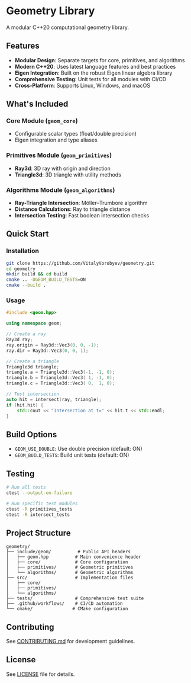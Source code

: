 # Geometry Library

A modular C++20 computational geometry library.

## Features

- **Modular Design**: Separate targets for core, primitives, and algorithms
- **Modern C++20**: Uses latest language features and best practices
- **Eigen Integration**: Built on the robust Eigen linear algebra library
- **Comprehensive Testing**: Unit tests for all modules with CI/CD
- **Cross-Platform**: Supports Linux, Windows, and macOS

## What's Included

### Core Module (`geom_core`)
- Configurable scalar types (float/double precision)
- Eigen integration and type aliases

### Primitives Module (`geom_primitives`)
- **Ray3d**: 3D ray with origin and direction
- **Triangle3d**: 3D triangle with utility methods

### Algorithms Module (`geom_algorithms`)
- **Ray-Triangle Intersection**: Möller–Trumbore algorithm
- **Distance Calculations**: Ray to triangle distance
- **Intersection Testing**: Fast boolean intersection checks

## Quick Start

### Installation

```bash
git clone https://github.com/VitalyVorobyev/geometry.git
cd geometry
mkdir build && cd build
cmake .. -DGEOM_BUILD_TESTS=ON
cmake --build .
```

### Usage

```cpp
#include <geom.hpp>

using namespace geom;

// Create a ray
Ray3d ray;
ray.origin = Ray3d::Vec3(0, 0, -1);
ray.dir = Ray3d::Vec3(0, 0, 1);

// Create a triangle
Triangle3d triangle;
triangle.a = Triangle3d::Vec3(-1, -1, 0);
triangle.b = Triangle3d::Vec3( 1, -1, 0);
triangle.c = Triangle3d::Vec3( 0,  1, 0);

// Test intersection
auto hit = intersect(ray, triangle);
if (hit.hit) {
    std::cout << "Intersection at t=" << hit.t << std::endl;
}
```

## Build Options

- `GEOM_USE_DOUBLE`: Use double precision (default: ON)
- `GEOM_BUILD_TESTS`: Build unit tests (default: ON)

## Testing

```bash
# Run all tests
ctest --output-on-failure

# Run specific test modules
ctest -R primitives_tests
ctest -R intersect_tests
```

## Project Structure

```
geometry/
├── include/geom/          # Public API headers
│   ├── geom.hpp          # Main convenience header
│   ├── core/             # Core configuration
│   ├── primitives/       # Geometric primitives
│   └── algorithms/       # Geometric algorithms
├── src/                  # Implementation files
│   ├── core/
│   ├── primitives/
│   └── algorithms/
├── tests/                # Comprehensive test suite
├── .github/workflows/    # CI/CD automation
└── cmake/               # CMake configuration
```

## Contributing

See [CONTRIBUTING.md](CONTRIBUTING.md) for development guidelines.

## License

See [LICENSE](LICENSE) file for details.
